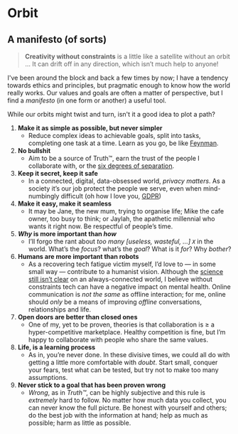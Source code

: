 # Orbit
## A manifesto (of sorts)

> **Creativity without constraints** is a little like a satellite without an orbit ... It can drift off in any direction, which isn’t much help to anyone!

I've been around the block and back a few times by now; I have a tendency towards ethics and principles, but pragmatic enough to know how the world really works. Our values and goals are often a matter of perspective, but I find a _manifesto_ (in one form or another) a useful tool.

While our orbits might twist and turn, isn't it a good idea to plot a path?

1.  **Make it as simple as possible, but never simpler**
    - Reduce complex ideas to achievable goals, split into tasks, completing one task at a time. Learn as you go, be like [Feynman](http://www.feynman.com).
2.  **No bullshit**
    - Aim to be a source of Truth™, earn the trust of the people I collaborate with, or the [six degrees of separation](https://en.wikipedia.org/wiki/Six_degrees_of_separation).
3.  **Keep it secret, keep it safe**
    - In a connected, digital, data-obsessed world, *privacy matters*. As a society it’s our job protect the people we serve, even when mind-numbingly difficult (oh how I love you, [GDPR](https://ico.org.uk/for-organisations/guide-to-the-general-data-protection-regulation-gdpr/))
4.  **Make it easy, make it seamless**
    - It may be Jane, the new mum, trying to organise life; Mike the cafe owner, too busy to think; or Jaylah, the apathetic millennial who wants it right now. Be respectful of people’s time.
5.  **_Why_ is more important than _how_**
    - I’ll forgo the rant about *too many \[useless, wasteful, …\] `X`* in the world. What’s the *focus*? what’s the *goal*? What is it *for*? Why *bother*?
6.  **Humans are more important than robots**
    - As a recovering tech fatigue victim myself, I’d love to — in some small way — contribute to a humanist vision. Although the [science still isn’t clear](https://www.theguardian.com/science/2015/jan/18/modern-world-bad-for-brain-daniel-j-levitin-organized-mind-information-overload) on an always-connected world, I believe without constraints tech can have a negative impact on mental health. Online communication is *not the same* as offline interaction; for me, online should *only* be a means of improving *offline* conversations, relationships and life.
7.  **Open doors are better than closed ones**
    - One of my, yet to be proven, theories is that collaboration is ≥ a hyper-competitive marketplace. Healthy competition is fine, but I’m happy to collaborate with people who share the same values.
8.  **Life, is a learning process**
    - As in, you’re never done. In these divisive times, we could all do with getting a little more comfortable with *doubt*. Start small, conquer your fears, test what can be tested, but try not to make too many assumptions.
9.  **Never stick to a goal that has been proven wrong**
    - *Wrong*, as in *Truth™*, can be highly subjective and this rule is *extremely* hard to follow. No matter how much data you collect, you can never know the full picture. Be honest with yourself and others; do the best job with the information at hand; help as much as possible; harm as little as possible.
